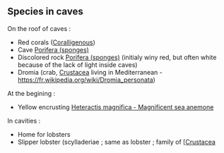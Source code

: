 ## Species in caves

On the roof of caves :
- Red corals ([Coralligenous](Coralligenous.md))
- Cave [Porifera (sponges)](Porifera%20(sponges).md)
- Discolored rock [Porifera (sponges)](Porifera%20(sponges).md) (initialy winy red, but often white because of the lack of light inside caves)
- Dromia (crab, [Crustacea](Crustacea.md) living in Mediterranean - https://fr.wikipedia.org/wiki/Dromia_personata)

At the begining :
- Yellow encrusting [Heteractis magnifica - Magnificent sea anemone](Heteractis%20magnifica%20-%20Magnificent%20sea%20anemone.md)

In cavities :
- Home for lobsters
- Slipper lobster (scylladeriae ; same as lobster ; family of [[Crustacea](Crustacea.md)